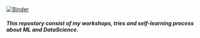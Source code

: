 [![Binder](https://mybinder.org/badge_logo.svg)](https://mybinder.org/v2/gh/anilozcan35/myJupiterWorkshops/main)

##### This repostory consist of my workshops, tries and self-learning process about ML and DataScience.
